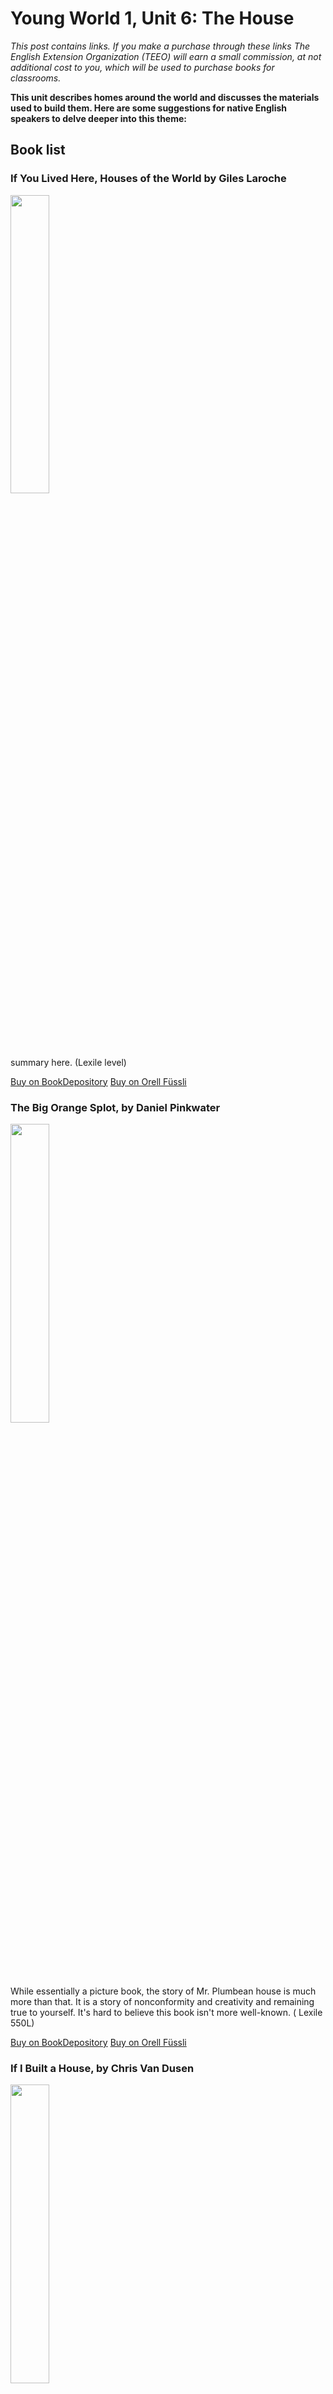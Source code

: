 # Young World 1, Unit 6: The House
*This post contains links. If you make a purchase through these links The English Extension Organization (TEEO) will earn a small commission, at not additional cost to you, which will be used to purchase books for classrooms.*

**This unit describes homes around the world and discusses the materials used to build them.  Here are some suggestions for native English speakers to delve deeper into this theme:**
## Book list

### If You Lived Here, Houses of the World by Giles Laroche

<img src="https://i.imgur.com/eWdCAYe.png" width="35%" />

 summary here. (Lexile level)

<a href="https://www.bookdepository.com/If-You-Lived-Here-Houses-of-the-World-Giles-Laroche/9780547238920" rel="nofollow"> Buy on BookDepository</a> 
<a href="https://www.orellfuessli.ch/shop/home/artikeldetails/A1016690154" rel="nofollow"> Buy on Orell Füssli</a>

###  The Big Orange Splot, by Daniel Pinkwater

<img src="https://i.imgur.com/jvkWz2c.png" width="35%" />

While essentially a picture book, the story of Mr. Plumbean house is much more than that.  It is a story of nonconformity and creativity and remaining true to yourself.  It's hard to believe this book isn't more well-known.  ( Lexile 550L)

<a href="https://www.bookdepository.com/The-Big-Orange-Splot-Daniel-Manus-Pinkwater/9780590445108" rel="nofollow"> Buy on BookDepository</a> 
<a href="https://www.orellfuessli.ch/shop/home/suggestartikel/A1006324946?sq=The%20Big%20Orange%20Splot&stype=productName" rel="nofollow"> Buy on Orell Füssli</a>

###  If I Built a House, by Chris Van Dusen

<img src="https://i.imgur.com/kUye1iH.png" width="35%" />

Written in rhyming couplets, imaginative Jack wants to design his own house.  He includes some fantastic ideas from an aquarium room to a robot room, a flying room, and even a race track.  This is a wonderful foundation for a descriptive writing project.  (Lexile 550L)

<a href="https://www.bookdepository.com/If-I-Built-House-Chris-Van-Dusen/9781984814845?ref=grid-view&qid=1673968527570&sr=1-4" rel="nofollow"> Buy on BookDepository</a> 
<a href="https://www.orellfuessli.ch/shop/home/artikeldetails/A1052959598" rel="nofollow"> Buy on Orell Füssli</a>



### Little House on the Prairie, by Laura Ingalls Wilder 

<img src="https://i.imgur.com/S2EMoZM.png" width="35%" />

 Historical ficition story of American pioneer life.  The Ingalls family leaves Wisconsin and heads toward Wisconsin where they set up their house on the prairie and  plant, plow, hunt and gather.  The comments about the native Americans are negative but historically accurate for the times which makes for some interesting discussion points. (Lexile level not available)

<a href="https://www.bookdepository.com/Little-House-on-Prairie-Laura-Ingalls-Wilder/9780064400022?ref=grid-view&qid=1673964359936&sr=1-1" rel="nofollow"> Buy on BookDepository</a> 
<a href="https://www.orellfuessli.ch/shop/home/artikeldetails/A1021757944" rel="nofollow"> Buy on Orell Füssli</a>


## Supplemental Activities

Explore the structures on many acres of the Ballenberg Open-Air Museum.  It has over 100 different traditional buildings which have been transported from regions all over Switzerland.  See houses of farmers, craftsmen and labourers, as well as industrial and crafting buildings which are still used for demonstrations.  Listed as a heritage site of national significance, it is a wonderful way to spend a day. 
https://www.ballenberg.ch/en/

## Extension Booklet
Designed to be used with this unit. Available on request.
<img src="https://i.imgur.com/syadHg4.png" width="25%" />
<!--stackedit_data:
eyJoaXN0b3J5IjpbLTE5MTA2NzM0NCwzNjE3ODI1MiwtMTI5MT
MxNTgwMCwyMDk0ODQxMzY4LC0xNDg0NDY5MTg4LDIwNDc4NzMw
MTUsOTk1MjA2NzA0LDExOTUyNjI3NiwtMTE0NDI4Njk4MSwtMT
IwMTcxNjA5LDEyMzY2Mzk0NCwtMTY0NjE0MzM3MCwyMTE2NTk1
MjE5LC04OTE4ODQ4OTNdfQ==
-->